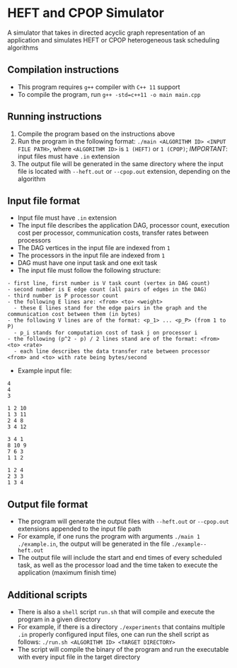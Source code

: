 # HEFT and CPOP Simulator

A simulator that takes in directed acyclic graph representation of an application and simulates HEFT or CPOP heterogeneous task scheduling algorithms

## Compilation instructions

- This program requires `g++` compiler with `C++ 11` support
- To compile the program, run `g++ -std=c++11 -o main main.cpp`

## Running instructions

1. Compile the program based on the instructions above
2. Run the program in the following format: `./main <ALGORITHM ID> <INPUT FILE PATH>`, where `<ALGORITHM ID>` is `1 (HEFT)` or `1 (CPOP)`; *IMPORTANT*: input files must have `.in` extension
3. The output file will be generated in the same directory where the input file is located with `--heft.out` or `--cpop.out` extension, depending on the algorithm

## Input file format

- Input file must have `.in` extension
- The input file describes the application DAG, processor count, execution cost per processor, communication costs, transfer rates between processors
- The DAG vertices in the input file are indexed from `1`
- The processors in the input file are indexed from `1`
- DAG must have one input task and one exit task
- The input file must follow the following structure:
```
- first line, first number is V task count (vertex in DAG count)
- second number is E edge count (all pairs of edges in the DAG)
- third number is P processor count
- the following E lines are: <from> <to> <weight>
  - these E lines stand for the edge pairs in the graph and the communication cost between them (in bytes)
- the following V lines are of the format: <p_1> ... <p_P> (from 1 to P)
  - p_i stands for computation cost of task j on processor i
- the following (p^2 - p) / 2 lines stand are of the format: <from> <to> <rate>
  - each line describes the data transfer rate between processor <from> and <to> with rate being bytes/second
```
- Example input file:
```
4
4
3

1 2 10
1 3 11
2 4 8
3 4 12

3 4 1
8 10 9
7 6 3
1 1 2

1 2 4
2 3 3
1 3 4
```

## Output file format

- The program will generate the output files with `--heft.out` or `--cpop.out` extensions appended to the input file path
- For example, if one runs the program with arguments `./main 1 ./example.in`, the output will be generated in the file `./example--heft.out`
- The output file will include the start and end times of every scheduled task, as well as the processor load and the time taken to execute the application (maximum finish time)

## Additional scripts

- There is also a `shell` script `run.sh` that will compile and execute the program in a given directory
- For example, if there is a directory `./experiments` that contains multiple `.in` properly configured input files, one can run the shell script as follows: `./run.sh <ALGORITHM ID> <TARGET DIRECTORY>`
- The script will compile the binary of the program and run the executable with every input file in the target directory

